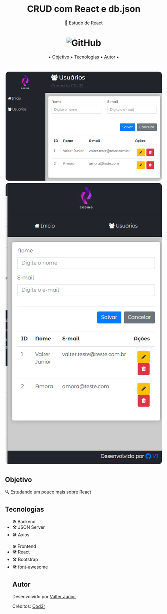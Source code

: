 <h1 align="center">CRUD com React e db.json </h1>


<p align="center"> 🚀 Estudo de React</p>

<h1 align="center"><img alt="GitHub" src="https://img.shields.io/github/license/valtercfjunior/portfolio"></h1>

<p align="center">•
 <a href="#objetivo">Objetivo</a> •
 <a href="#tecnologias">Tecnologias</a> • 
 <a href="#autor">Autor</a> •
</p>



<h1 align="center">
    <img src="./assets/readme-screenshot-1.png" style="width: 500px; border-radius:10px " >
    <img src="./assets/readme-screenshot-2.png" style="width: 500px; border-radius:10px " >
    
</h1>

## **Objetivo**

<p> 🔍 Estudando um pouco mais sobre React </p>



## **Tecnologias**



<ul>⚙️ Backend
    <li>🛠 JSON Server
    <li>🛠 Axios
   
</ul>
<ul>⚙️ Frontend    
    <li>🛠 React
    <li>🛠 Bootstrap
    <li>🛠 font-awesome






## **Autor**

<p> Desenvolvido por <a href="https://github.com/valtercfjunior">Valter Junior</a> </p>
<p> Créditos: <a href="https://www.cod3r.com.br/">Cod3r</a> </p>

